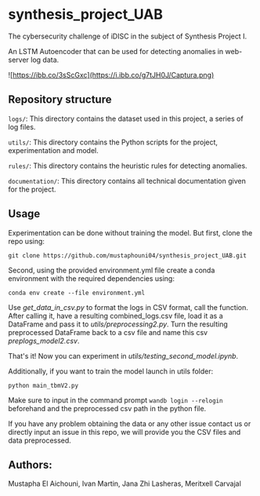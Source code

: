 # synthesis_project_UAB
The cybersecurity challenge of iDISC in the subject of Synthesis Project I.


An LSTM Autoencoder that can be used for detecting anomalies in web-server log data.


![https://ibb.co/3sScGxc](https://i.ibb.co/g7tJH0J/Captura.png)

## Repository structure

`logs/`: This directory contains the dataset used in this project, a series of log files.

`utils/`: This directory contains the Python scripts for the project, experimentation and model.

`rules/`: This directory contains the heuristic rules for detecting anomalies.

`documentation/`: This directory contains all technical documentation given for the project.

## Usage
Experimentation can be done without training the model.
But first, clone the repo using: 

```git clone https://github.com/mustaphouni04/synthesis_project_UAB.git```

Second, using the provided environment.yml file create a conda environment with the required dependencies using: 

```conda env create --file environment.yml```


Use *get_data_in_csv.py* to format the logs in CSV format, call the function.
After calling it, have a resulting combined_logs.csv file, load it as a DataFrame and pass it to *utils/preprocessing2.py*.
Turn the resulting preprocessed DataFrame back to a csv file and name this csv *preplogs_model2.csv*.

That's it! Now you can experiment in *utils/testing_second_model.ipynb*.

Additionally, if you want to train the model launch in utils folder:

```python main_tbmV2.py```

Make sure to input in the command prompt ```wandb login --relogin``` beforehand and the preprocessed csv path in the python file.

If you have any problem obtaining the data or any other issue contact us or directly input an issue in this repo, we will provide you the CSV files and data preprocessed.


## Authors:
Mustapha El Aichouni,
Ivan Martin,
Jana Zhi Lasheras,
Meritxell Carvajal

